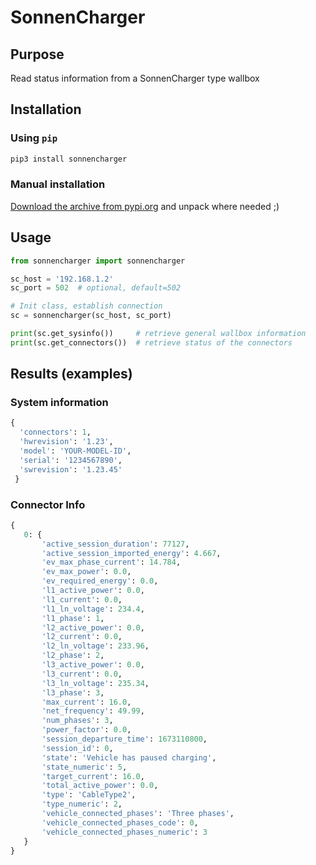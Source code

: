 # SonnenCharger

## Purpose

Read status information from a SonnenCharger type wallbox

## Installation

### Using `pip`

``` bash
pip3 install sonnencharger
```

### Manual installation
[Download the archive from pypi.org](https://pypi.org/project/sonnencharger/#files) and unpack where needed ;)

## Usage

``` python
from sonnencharger import sonnencharger

sc_host = '192.168.1.2'
sc_port = 502  # optional, default=502

# Init class, establish connection
sc = sonnencharger(sc_host, sc_port)

print(sc.get_sysinfo())	    # retrieve general wallbox information
print(sc.get_connectors())  # retrieve status of the connectors
```

## Results (examples)

### System information

``` python
{
  'connectors': 1,
  'hwrevision': '1.23',
  'model': 'YOUR-MODEL-ID',
  'serial': '1234567890',
  'swrevision': '1.23.45'
 }
 ```

 ### Connector Info

 ``` python
{
	0: {
		'active_session_duration': 77127,
		'active_session_imported_energy': 4.667,
		'ev_max_phase_current': 14.784,
		'ev_max_power': 0.0,
		'ev_required_energy': 0.0,
		'l1_active_power': 0.0,
		'l1_current': 0.0,
		'l1_ln_voltage': 234.4,
		'l1_phase': 1,
		'l2_active_power': 0.0,
		'l2_current': 0.0,
		'l2_ln_voltage': 233.96,
		'l2_phase': 2,
		'l3_active_power': 0.0,
		'l3_current': 0.0,
		'l3_ln_voltage': 235.34,
		'l3_phase': 3,
		'max_current': 16.0,
		'net_frequency': 49.99,
		'num_phases': 3,
		'power_factor': 0.0,
		'session_departure_time': 1673110800,
		'session_id': 0,
		'state': 'Vehicle has paused charging',
		'state_numeric': 5,
		'target_current': 16.0,
		'total_active_power': 0.0,
		'type': 'CableType2',
		'type_numeric': 2,
		'vehicle_connected_phases': 'Three phases',
		'vehicle_connected_phases_code': 0,
		'vehicle_connected_phases_numeric': 3
	}
}
```
